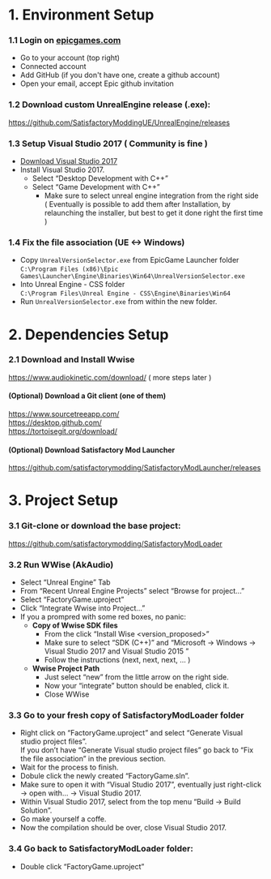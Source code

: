# 1. Environment Setup  
  
### 1.1 Login on [epicgames.com](epicgames.com)   
- Go to your account (top right)    
- Connected account   
- Add GitHub (if you don't have one, create a github account)   
- Open your email, accept Epic github invitation   

### 1.2 Download custom UnrealEngine release (.exe):   
https://github.com/SatisfactoryModdingUE/UnrealEngine/releases   

### 1.3 Setup Visual Studio 2017 ( Community is fine )   
- [Download Visual Studio 2017](https://visualstudio.microsoft.com/vs/older-downloads/)
- Install Visual Studio 2017.
  - Select “Desktop Development with C++”  
  - Select “Game Development with C++”  
    - Make sure to select unreal engine integration from the right side  
  ( Eventually is possible to add them after Installation, by relaunching the installer, but best to get it done right the first time )     


### 1.4 Fix the file association (UE <-> Windows)
- Copy `UnrealVersionSelector.exe` from EpicGame Launcher folder   
  `C:\Program Files (x86)\Epic Games\Launcher\Engine\Binaries\Win64\UnrealVersionSelector.exe`
- Into Unreal Engine - CSS folder   
  `C:\Program Files\Unreal Engine - CSS\Engine\Binaries\Win64`
- Run `UnrealVersionSelector.exe` from within the new folder.



# 2. Dependencies Setup
### 2.1 Download and Install Wwise
https://www.audiokinetic.com/download/ ( more steps later ) 

#### (Optional) Download a Git client (one of them)
https://www.sourcetreeapp.com/  
https://desktop.github.com/  
https://tortoisegit.org/download/  

#### (Optional) Download Satisfactory Mod Launcher
https://github.com/satisfactorymodding/SatisfactoryModLauncher/releases

# 3. Project Setup
### 3.1 Git-clone or download the base project:
https://github.com/satisfactorymodding/SatisfactoryModLoader 


### 3.2 Run WWise (AkAudio)
- Select “Unreal Engine” Tab
- From “Recent Unreal Engine Projects” select “Browse for project...”
- Select “FactoryGame.uproject”
- Click “Integrate Wwise into Project…”
- If you a prompred with some red boxes, no panic:
  - **Copy of Wwise SDK files**
    - From the click “Install Wise <version_proposed>”
    - Make sure to select “SDK (C++)” and “Microsoft -> Windows -> Visual Studio 2017 and Visual Studio 2015 ”
    - Follow the instructions (next, next, next, ...  )
  - **Wwise Project Path**
    - Just select “new” from the little arrow on the right side.
    - Now your “integrate” button should be enabled, click it.
    - Close WWise

### 3.3 Go to your fresh copy of SatisfactoryModLoader folder
- Right click on “FactoryGame.uproject” and select “Generate Visual studio project files”.  
  If you don’t have “Generate Visual studio project files” go back to “Fix the file association” in the previous section.  
- Wait for the process to finish.  
- Dobule click the newly created “FactoryGame.sln”.  
- Make sure to open it with “Visual Studio 2017”, eventually just right-click -> open with… -> Visual Studio 2017.  
- Within Visual Studio 2017, select from the top menu “Build -> Build Solution”.  
- Go make yourself a coffe.  
- Now the compilation should be over, close Visual Studio 2017.  

### 3.4 Go back to SatisfactoryModLoader folder:
- Double click “FactoryGame.uproject” 
